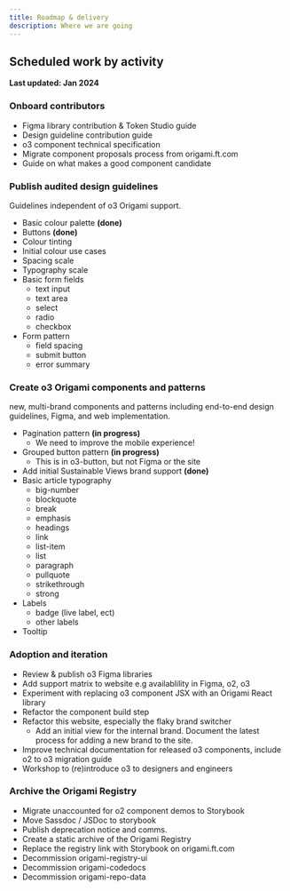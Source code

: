 ```yaml
---
title: Roadmap & delivery
description: Where we are going
---
```


## Scheduled work by activity

<strong>Last updated: Jan 2024</strong>

### Onboard contributors
  - Figma library contribution & Token Studio guide
  - Design guideline contribution guide
  - o3 component technical specification
  - Migrate component proposals process from origami.ft.com
  - Guide on what makes a good component candidate

### Publish audited design guidelines
Guidelines independent of o3 Origami support.
  - Basic colour palette <strong>(done)</strong>
  - Buttons <strong>(done)</strong>
  - Colour tinting
  - Initial colour use cases
  - Spacing scale
  - Typography scale
  - Basic form fields
	- text input
	- text area
	- select
	- radio
	- checkbox
  - Form pattern
	- field spacing
	- submit button
	- error summary

### Create o3 Origami components and patterns
new, multi-brand components and patterns including end-to-end design guidelines, Figma, and web implementation.
  - Pagination pattern <strong>(in progress)</strong>
	- We need to improve the mobile experience!
  - Grouped button pattern <strong>(in progress)</strong>
	- This is in o3-button, but not Figma or the site
  - Add initial Sustainable Views brand support <strong>(done)</strong>
  - Basic article typography
	- big-number
	- blockquote
	- break
	- emphasis
	- headings
	- link
	- list-item
	- list
	- paragraph
	- pullquote
	- strikethrough
	- strong
  - Labels
	- badge (live label, ect)
	- other labels
  - Tooltip

### Adoption and iteration
  - Review & publish o3 Figma libraries
  - Add support matrix to website e.g availablility in Figma, o2, o3
  - Experiment with replacing o3 component JSX with an Origami React library
  - Refactor the component build step
  - Refactor this website, especially the flaky brand switcher
	- Add an initial view for the internal brand. Document the latest process for adding a new brand to the site.
  - Improve technical documentation for released o3 components, include o2 to o3 migration guide
  - Workshop to (re)introduce o3 to designers and engineers

### Archive the Origami Registry
  - Migrate unaccounted for o2 component demos to Storybook
  - Move Sassdoc / JSDoc to storybook
  - Publish deprecation notice and comms.
  - Create a static archive of the Origami Registry
  - Replace the registry link with Storybook on origami.ft.com
  - Decommission origami-registry-ui
  - Decommission origami-codedocs
  - Decommission origami-repo-data
